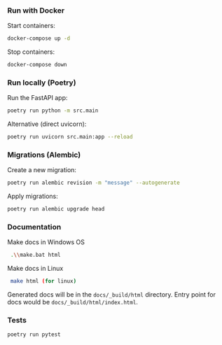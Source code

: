 ### Run with Docker

Start containers:

```bash
docker-compose up -d
```

Stop containers:

```bash
docker-compose down
```

### Run locally (Poetry)

Run the FastAPI app:

```bash
poetry run python -m src.main
```

Alternative (direct uvicorn):

```bash
poetry run uvicorn src.main:app --reload
```

### Migrations (Alembic)

Create a new migration:

```bash
poetry run alembic revision -m "message" --autogenerate
```

Apply migrations:

```bash
poetry run alembic upgrade head
```

### Documentation

Make docs in Windows OS

```bash
 .\\make.bat html
```

Make docs in Linux

```bash
 make html (for linux)
```

Generated docs will be in the `docs/_build/html` directory. Entry point for docs would be `docs/_build/html/index.html`.

### Tests

```bash
poetry run pytest
```

